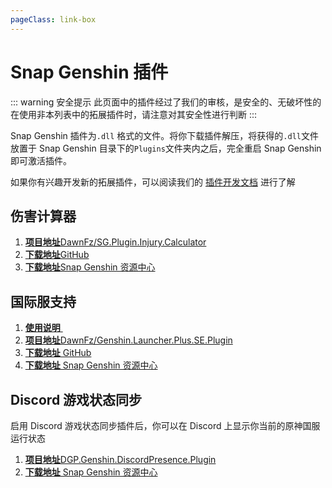 ```yaml
---
pageClass: link-box
---
```


# Snap Genshin 插件

::: warning 安全提示
此页面中的插件经过了我们的审核，是安全的、无破坏性的  
在使用非本列表中的拓展插件时，请注意对其安全性进行判断
:::

Snap Genshin 插件为`.dll` 格式的文件。将你下载插件解压，将获得的`.dll`文件放置于 Snap Genshin 目录下的`Plugins`文件夹内之后，完全重启 Snap Genshin 即可激活插件。

如果你有兴趣开发新的拓展插件，可以阅读我们的 [插件开发文档](/development/PluginTutorial.md) 进行了解

## 伤害计算器

1. [**项目地址**DawnFz/SG.Plugin.Injury.Calculator](https://github.com/DawnFz/SG.Plugin.Injury.Calculator)
2. [**下载地址**GitHub](https://github.com/DawnFz/SG.Plugin.Injury.Calculator/releases)
3. [**下载地址**Snap Genshin 资源中心](https://resource.snapgenshin.com/Plugins/SG.Plugin.Injury.Calculator/)

## 国际服支持

1. [**使用说明**&nbsp;](/documents/extensions/Genshin-Launcher-Plus-SE-Plugin.md)
2. [**项目地址**DawnFz/Genshin.Launcher.Plus.SE.Plugin](https://github.com/DawnFz/Genshin.Launcher.Plus.SE.Plugin)
3. [**下载地址** GitHub](https://github.com/DawnFz/Genshin.Launcher.Plus.SE.Plugin/releases)
4. [**下载地址** Snap Genshin 资源中心](https://resource.snapgenshin.com/Plugins/Genshin.Launcher.Plus.SE.Plugin/)

## Discord 游戏状态同步

启用 Discord 游戏状态同步插件后，你可以在 Discord 上显示你当前的原神国服运行状态

1. [**项目地址**DGP.Genshin.DiscordPresence.Plugin](https://github.com/DGP-Studio/Snap.Genshin/tree/main/Plugins/DGP.Genshin.DiscordPresence.Plugin)
2. [**下载地址** Snap Genshin 资源中心](https://resource.snapgenshin.com/Plugins/SG.Plugin.DiscordRpc/)
